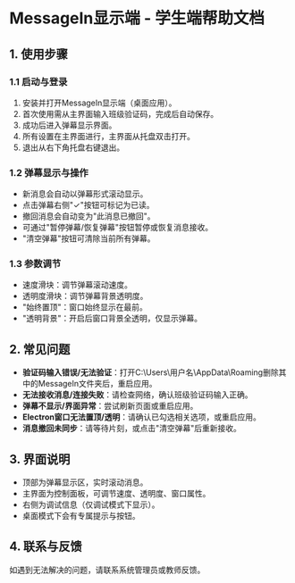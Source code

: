 # MessageIn显示端 - 学生端帮助文档

## 1. 使用步骤

### 1.1 启动与登录

1. 安装并打开MessageIn显示端（桌面应用）。
2. 首次使用需从主界面输入班级验证码，完成后自动保存。
3. 成功后进入弹幕显示界面。
4. 所有设置在主界面进行，主界面从托盘双击打开。
5. 退出从右下角托盘右键退出。

### 1.2 弹幕显示与操作

- 新消息会自动以弹幕形式滚动显示。
- 点击弹幕右侧"✓"按钮可标记为已读。
- 撤回消息会自动变为"此消息已撤回"。
- 可通过"暂停弹幕/恢复弹幕"按钮暂停或恢复消息接收。
- "清空弹幕"按钮可清除当前所有弹幕。

### 1.3 参数调节

- 速度滑块：调节弹幕滚动速度。
- 透明度滑块：调节弹幕背景透明度。
- "始终置顶"：窗口始终显示在最前。
- "透明背景"：开启后窗口背景全透明，仅显示弹幕。

## 2. 常见问题

- **验证码输入错误/无法验证**：打开C:\Users\用户名\AppData\Roaming删除其中的MessageIn文件夹后，重启应用。
- **无法接收消息/连接失败**：请检查网络，确认班级验证码输入正确。
- **弹幕不显示/界面异常**：尝试刷新页面或重启应用。
- **Electron窗口无法置顶/透明**：请确认已勾选相关选项，或重启应用。
- **消息撤回未同步**：请等待片刻，或点击"清空弹幕"后重新接收。

## 3. 界面说明

- 顶部为弹幕显示区，实时滚动消息。
- 主界面为控制面板，可调节速度、透明度、窗口属性。
- 右侧为调试信息（仅调试模式下显示）。
- 桌面模式下会有专属提示与按钮。

## 4. 联系与反馈

如遇到无法解决的问题，请联系系统管理员或教师反馈。
